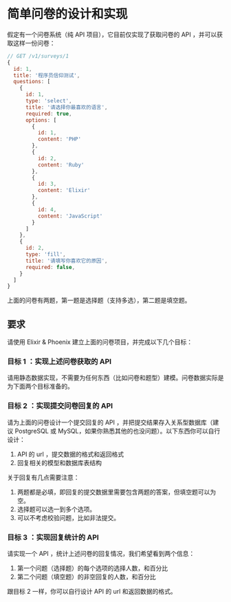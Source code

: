 # 简单问卷的设计和实现

假定有一个问卷系统（纯 API 项目），它目前仅实现了获取问卷的 API ，并可以获取这样一份问卷：

```js
// GET /v1/surveys/1
{
  id: 1,
  title: '程序员信仰测试',
  questions: [
    {
      id: 1,
      type: 'select',
      title: '请选择你最喜欢的语言',
      required: true,
      options: [
        {
          id: 1,
          content: 'PHP'
        },
        {
          id: 2,
          content: 'Ruby'
        },
        {
          id: 3,
          content: 'Elixir'
        },
        {
          id: 4,
          content: 'JavaScript'
        }
      ]
    },
    {
      id: 2,
      type: 'fill',
      title: '请填写你喜欢它的原因',
      required: false,
    }
  ]
}
```

上面的问卷有两题，第一题是选择题（支持多选），第二题是填空题。

## 要求

请使用 Elixir & Phoenix 建立上面的问卷项目，并完成以下几个目标：

### 目标 1 ：实现上述问卷获取的 API

请用静态数据实现，不需要为任何东西（比如问卷和题型）建模。问卷数据实际是为下面两个目标准备的。

### 目标 2 ：实现提交问卷回复的 API

请为上面的问卷设计一个提交回复的 API ，并把提交结果存入关系型数据库（建议 PostgreSQL 或 MySQL，如果你熟悉其他的也没问题）。以下东西你可以自行设计：

1. API 的 url ，提交数据的格式和返回格式
2. 回复相关的模型和数据库表结构

关于回复有几点需要注意：

1. 两题都是必填，即回复的提交数据里需要包含两题的答案，但填空题可以为空。
2. 选择题可以选一到多个选项。
3. 可以不考虑校验问题，比如非法提交。

### 目标 3 ：实现回复统计的 API

请实现一个 API ，统计上述问卷的回复情况，我们希望看到两个信息：

1. 第一个问题（选择题）的每个选项的选择人数，和百分比
2. 第二个问题（填空题）的非空回复的人数，和百分比

跟目标 2 一样，你可以自行设计 API 的 url 和返回数据的格式。
